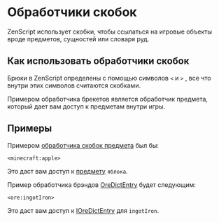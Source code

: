# Обработчики скобок

ZenScript использует скобки, чтобы ссылаться на игровые объекты вроде предметов, сущностей или словаря руд. 

## Как использовать обработчики скобок

Брюки в ZenScript определены с помощью символов `<` и `>` , все что внутри этих символов считаются скобками.

Примером обработчика брекетов является обработчик предмета, который дает вам доступ к предметам внутри игры.

## Примеры

Примером [обработчика скобок предмета](/Vanilla/Brackets/Bracket_Item/) был бы:

```zenscript
<minecraft:apple>
```

Это даст вам доступ к [предмету](/Vanilla/Items/IItemStack/) `яблока`.

Пример обработчика брэндов [OreDictEntry](/Vanilla/Brackets/Bracket_Ore/) будет следующим:

```zenscript
<ore:ingotIron>
```

Это даст вам доступ к [IOreDictEntry](/Vanilla/OreDict/IOreDictEntry/) для `ingotIron`.